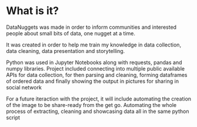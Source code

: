 <h1>What is it?</h1>

DataNuggets was made in order to inform communities and interested people about small bits of data, one nugget at a time.

It was created in order to help me train my knowledge in data collection, data cleaning, data presentation and storytelling.

Python was used in Jupyter Notebooks along with requests, pandas and numpy libraries. Project included connecting into multiple public available APIs for data collection, for then parsing and cleaning, forming dataframes of ordered data and finally showing the output in pictures for sharing in social network

For a future iteraction with the project, it will include automating the creation of the image to be share-ready from the get go. Automating the whole process of extracting, cleaning and showcasing data all in the same python script